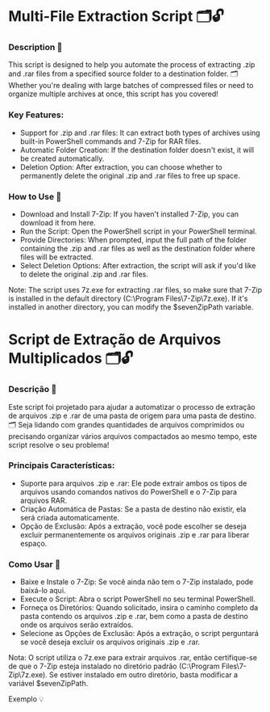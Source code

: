 # Multi-File Extraction Script 🗂️🔓
### Description 📜
This script is designed to help you automate the process of extracting .zip and .rar files from a specified source folder to a destination folder. 🗂️ Whether you're dealing with large batches of compressed files or need to organize multiple archives at once, this script has you covered!

### Key Features:
- Support for .zip and .rar files: It can extract both types of archives using built-in PowerShell commands and 7-Zip for RAR files.
- Automatic Folder Creation: If the destination folder doesn't exist, it will be created automatically.
- Deletion Option: After extraction, you can choose whether to permanently delete the original .zip and .rar files to free up space.

### How to Use 🔧
- Download and Install 7-Zip: If you haven't installed 7-Zip, you can download it from here.
- Run the Script: Open the PowerShell script in your PowerShell terminal.
- Provide Directories: When prompted, input the full path of the folder containing the .zip and .rar files as well as the destination folder where files will be extracted.
- Select Deletion Options: After extraction, the script will ask if you'd like to delete the original .zip and .rar files.

Note: The script uses 7z.exe for extracting .rar files, so make sure that 7-Zip is installed in the default directory (C:\Program Files\7-Zip\7z.exe). If it's installed in another directory, you can modify the $sevenZipPath variable.

#

# Script de Extração de Arquivos Multiplicados 🗂️🔓
### Descrição 📜
Este script foi projetado para ajudar a automatizar o processo de extração de arquivos .zip e .rar de uma pasta de origem para uma pasta de destino. 🗂️ Seja lidando com grandes quantidades de arquivos comprimidos ou precisando organizar vários arquivos compactados ao mesmo tempo, este script resolve o seu problema!

### Principais Características:
- Suporte para arquivos .zip e .rar: Ele pode extrair ambos os tipos de arquivos usando comandos nativos do PowerShell e o 7-Zip para arquivos RAR.
- Criação Automática de Pastas: Se a pasta de destino não existir, ela será criada automaticamente.
- Opção de Exclusão: Após a extração, você pode escolher se deseja excluir permanentemente os arquivos originais .zip e .rar para liberar espaço.

### Como Usar 🔧
- Baixe e Instale o 7-Zip: Se você ainda não tem o 7-Zip instalado, pode baixá-lo aqui.
- Execute o Script: Abra o script PowerShell no seu terminal PowerShell.
- Forneça os Diretórios: Quando solicitado, insira o caminho completo da pasta contendo os arquivos .zip e .rar, bem como a pasta de destino onde os arquivos serão extraídos.
- Selecione as Opções de Exclusão: Após a extração, o script perguntará se você deseja excluir os arquivos originais .zip e .rar.

Nota: O script utiliza o 7z.exe para extrair arquivos .rar, então certifique-se de que o 7-Zip esteja instalado no diretório padrão (C:\Program Files\7-Zip\7z.exe). Se estiver instalado em outro diretório, basta modificar a variável $sevenZipPath.

Exemplo 💡
